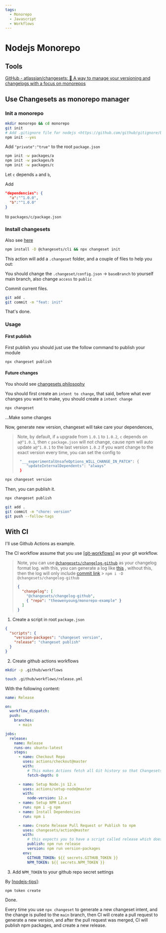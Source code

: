 ```yaml
---
tags:
  - Monorepo
  - Javascript
  - Workflows
---
```


# Nodejs Monorepo

## Tools

[GitHub - atlassian/changesets: 🦋 A way to manage your versioning and changelogs with a focus on monorepos](https://github.com/atlassian/changesets)

## Use Changesets as monorepo manager

### Init a monorepo

```bash
mkdir monorepo && cd monorepo
git init
# Add .gitignore file for nodejs <https://github.com/github/gitignore/blob/master/Node.gitignore>
npm init --yes
```

Add `"private":"true"` to the root `package.json`

```bash
npm init -w packages/a
npm init -w packages/b
npm init -w packages/c
```

Let `c` depends `a` and `b`,

Add

```json
"dependencies": {
  "a":"^1.0.0",
  "b":"^1.0.0"
}
```

to `packages/c/package.json`

### Install changesets

Also see [here](https://github.com/atlassian/changesets/blob/main/docs/intro-to-using-changesets.md)

```bash
npm install -D @changesets/cli && npx changeset init
```

This action will add a `.changeset` folder, and a couple of files to help you out:

You should change the `.changeset/config.json` -> `baseBranch` to yourself main branch, also change `access` to `public`

Commit current files.

```bash
git add .
git commit -m "feat: init"
```

That's done.

### Usage

#### First publish

First publish you should just use the follow command to publish your module

```bash
npx changeset publish
```

#### Future changes

You should see [changesets philosophy](https://github.com/atlassian/changesets/blob/main/docs/detailed-explanation.md)

You should first create an `intent to change`, that said, before what ever changes you want to make, you should create a `intent change`

```bash
npx changeset
```

...Make some changes

Now, generate new version, changeset will take care your dependences,

> Note, by default, if `a` upgrade from `1.0.1` to `1.0.2`, `c` depends on `a@^1.0.1`, then `c` `package.json` will not change, cause npm will auto update `a@^1.0.1` to the last version `1.0.2`
> if you want change to the exact version every time, you can set the config to
>
> ```bash
>  "___experimentalUnsafeOptions_WILL_CHANGE_IN_PATCH": {
>     "updateInternalDependents": "always"
>  }
> ```

```bash
npx changeset version
```

Then, you can publish it.

```bash
npx changeset publish
```

```bash
git add .
git commit -m "chore: version"
git push --follow-tags
```

## With CI

I'll use Github Actions as example.

The CI workflow assume that you use [[git-workflows]] as your git workflow.

> Note, you can use [`@changesets/changelog-github`](https://github.com/atlassian/changesets/tree/main/packages/changelog-github) as your changelog format log. with this, you can generate a log like [this](https://github.com/theowenyoung/monorepo-example/releases/tag/%40theowenyoung%2Fpackage-example-b%401.1.0) , without this, then the log will only include [commit link](https://github.com/theowenyoung/monorepo-example/releases/tag/%40theowenyoung%2Fpackage-example-c%401.1.2) > `npm i -D @changesets/changelog-github`
>
> ```json
> {
>   "changelog": [
>     "@changesets/changelog-github",
>     { "repo": "theowenyoung/monorepo-example" }
>   ]
> }
> ```

1. Create a script in root `package.json`

```json
{
  "scripts": {
    "version-packages": "changeset version",
    "release": "changeset publish"
  }
}
```

2. Create github actions workflows

```bash
mkdir -p .github/workflows
```

```bash
touch .github/workflows/release.yml
```

With the following content:

```yaml
name: Release

on:
  workflow_dispatch:
  push:
    branches:
      - main

jobs:
  release:
    name: Release
    runs-on: ubuntu-latest
    steps:
      - name: Checkout Repo
        uses: actions/checkout@master
        with:
          # This makes Actions fetch all Git history so that Changesets can generate changelogs with the correct commits
          fetch-depth: 0

      - name: Setup Node.js 12.x
        uses: actions/setup-node@master
        with:
          node-version: 12.x
      - name: Setup NPM Latest
        run: npm i -g npm
      - name: Install Dependencies
        run: npm i

      - name: Create Release Pull Request or Publish to npm
        uses: changesets/action@master
        with:
          # this expects you to have a script called release which does a build for your packages and calls changeset publish
          publish: npm run release
          version: npm run version-packages
        env:
          GITHUB_TOKEN: ${{ secrets.GITHUB_TOKEN }}
          NPM_TOKEN: ${{ secrets.NPM_TOKEN }}
```

3. Add `NPM_TOKEN` to your github repo secret settings

By [[nodejs-tips]]:

```bash
npm token create
```

Done.

Every time you use `npx changeset` to generate a new changeset intent, and the change is pulled to the `main` branch, then CI will create a pull request to generate a new version, and after the pull request was merged, CI will publish npm packages, and create a new release.

[//begin]: # "Autogenerated link references for markdown compatibility"
[git-workflows]: git-workflows.md "Git workflows"
[nodejs-tips]: nodejs-tips.md "Nodejs Tips"
[//end]: # "Autogenerated link references"
